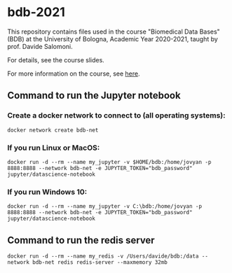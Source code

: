 # bdb-2021

This repository contains files used in the course "Biomedical Data Bases" (BDB)
at the University of Bologna, Academic Year 2020-2021, taught by prof. Davide Salomoni.

For details, see the course slides.

For more information on the course, see [here](https://www.unibo.it/it/didattica/insegnamenti/insegnamento/2020/366280).

## Command to run the Jupyter notebook

### Create a docker network to connect to (all operating systems):

`docker network create bdb-net`

### If you run Linux or MacOS:

`docker run -d --rm --name my_jupyter -v $HOME/bdb:/home/jovyan -p 8888:8888 --network bdb-net -e JUPYTER_TOKEN="bdb_password" jupyter/datascience-notebook`

### If you run Windows 10:

`docker run -d --rm --name my_jupyter -v C:\bdb:/home/jovyan -p 8888:8888 --network bdb-net -e JUPYTER_TOKEN="bdb_password" jupyter/datascience-notebook`

## Command to run the redis server

`docker run -d --rm --name my_redis -v /Users/davide/bdb:/data --network bdb-net redis redis-server --maxmemory 32mb`

